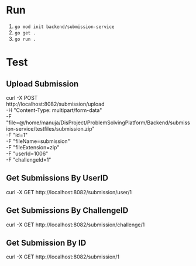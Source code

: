# Run

1. `go mod init backend/submission-service`
2. `go get .`
3. `go run .`

# Test

## Upload Submission

curl -X POST \
  http://localhost:8082/submission/upload \
  -H "Content-Type: multipart/form-data" \
  -F "file=@/home/manuja/DisProject/ProblemSolvingPlatform/Backend/submission-service/testfiles/submission.zip" \
  -F "id=1" \
  -F "fileName=submission" \
  -F "fileExtension=zip" \
  -F "userId=1006" \
  -F "challengeId=1" 

## Get Submissions By UserID

curl -X GET http://localhost:8082/submission/user/1

## Get Submissions By ChallengeID

curl -X GET http://localhost:8082/submission/challenge/1

## Get Submission By ID

curl -X GET http://localhost:8082/submission/1